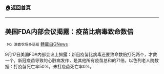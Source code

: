 ###  [:house:返回首頁](https://github.com/ourhimalayas/txt)
---


## 美国FDA内部会议揭露：疫苗比病毒致命数倍
` MG 澳喜农场多语组` [轉載自GNews](https://gnews.org/zh-hans/1550009/)

9月17日美国FDA内部会议上揭露：新冠疫苗比病毒还要致命数倍打死两个，才救一个，新冠疫苗导致的心脏病发作，是其他所有疫苗总和的71倍。以色列老人院数据：打疫苗死亡率50%，未打疫苗死亡率0%。
